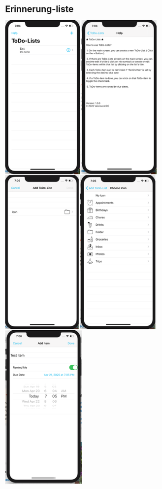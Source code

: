 # Erinnerung-liste
<img src="images/img1.png" height="500px" >
<img src="images/img2.png" height="500px" >
<img src="images/img3.png" height="500px" >
<img src="images/img4.png" height="500px" >
<img src="images/img5.png" height="500px" >



